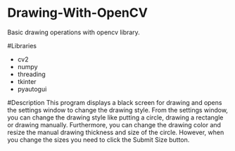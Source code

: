 # Drawing-With-OpenCV
Basic drawing operations with opencv library.

#Libraries
- cv2
- numpy 
- threading
- tkinter
- pyautogui

#Description
This program displays a black screen for drawing and opens the settings window to change the drawing style.
From the settings window, you can change the drawing style like putting a circle, drawing a rectangle or drawing manually.
Furthermore, you can change the drawing color and resize the manual drawing thickness and size of the circle. 
However, when you change the sizes you need to click the Submit Size button.

